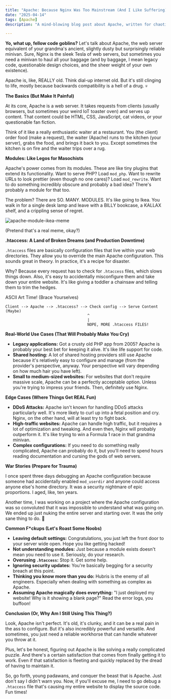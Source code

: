 ```yaml
---
title: "Apache: Because Nginx Was Too Mainstream (And I Like Suffering)"
date: "2025-04-14"
tags: [Apache]
description: "A mind-blowing blog post about Apache, written for chaotic Gen Z engineers who enjoy setting things on fire (figuratively, mostly)."

---
```


**Yo, what up, fellow code goblins?** Let's talk about Apache, the web server equivalent of your grandma's ancient, slightly dusty but surprisingly reliable minivan. Sure, Nginx is the sleek Tesla of web servers, but sometimes you need a minivan to haul all your baggage (and by baggage, I mean legacy code, questionable design choices, and the sheer weight of your own existence).

Apache is, like, REALLY old. Think dial-up internet old. But it's still clinging to life, mostly because backwards compatibility is a hell of a drug. 💀

**The Basics (But Make It Painful)**

At its core, Apache is a web server. It takes requests from clients (usually browsers, but sometimes your weird IoT toaster oven) and serves up content. That content could be HTML, CSS, JavaScript, cat videos, or your questionable fan fiction.

Think of it like a really enthusiastic waiter at a restaurant. You (the client) order food (make a request), the waiter (Apache) runs to the kitchen (your server), grabs the food, and brings it back to you. Except sometimes the kitchen is on fire and the waiter trips over a rug.

**Modules: Like Legos for Masochists**

Apache's power comes from its modules. These are like tiny plugins that extend its functionality. Want to serve PHP? Load `mod_php`. Want to rewrite URLs to look prettier (even though no one cares)? Load `mod_rewrite`. Want to do something incredibly obscure and probably a bad idea? There's probably a module for that too.

The problem? There are SO. MANY. MODULES. It's like going to Ikea. You walk in for a single desk lamp and leave with a BILLY bookcase, a KALLAX shelf, and a crippling sense of regret.

![apache-module-ikea-meme](https://i.imgur.com/fake_apache_ikea.jpg)

(Pretend that's a real meme, okay?)

**.htaccess: A Land of Broken Dreams (and Production Downtime)**

`.htaccess` files are basically configuration files that live within your web directories. They allow you to override the main Apache configuration. This sounds great in theory. In practice, it's a recipe for disaster.

Why? Because every request has to check for `.htaccess` files, which slows things down. Also, it's easy to accidentally misconfigure them and take down your entire website. It's like giving a toddler a chainsaw and telling them to trim the hedges.

ASCII Art Time! (Brace Yourselves)

```
Client --> Apache --> .htaccess? --> Check config --> Serve Content (Maybe)
                                    ^
                                    |
                                    NOPE, MORE .htaccess FILES!
```

**Real-World Use Cases (That Will Probably Make You Cry)**

*   **Legacy applications:** Got a crusty old PHP app from 2005? Apache is probably your best bet for keeping it alive. It's like life support for code.
*   **Shared hosting:** A lot of shared hosting providers still use Apache because it's relatively easy to configure and manage (from the provider's perspective, anyway. Your perspective will vary depending on how much hair you have left).
*   **Small to medium-sized websites:** For websites that don't require massive scale, Apache can be a perfectly acceptable option. Unless you're trying to impress your friends. Then, definitely use Nginx.

**Edge Cases (Where Things Get REAL Fun)**

*   **DDoS Attacks:** Apache isn't known for handling DDoS attacks particularly well. It's more likely to curl up into a fetal position and cry. Nginx, on the other hand, will at least try to fight back.
*   **High-traffic websites:** Apache can handle high traffic, but it requires a lot of optimization and tweaking. And even then, Nginx will probably outperform it. It's like trying to win a Formula 1 race in that grandma minivan.
*   **Complex configurations:** If you need to do something really complicated, Apache can probably do it, but you'll need to spend hours reading documentation and cursing the gods of web servers.

**War Stories (Prepare for Trauma)**

I once spent three days debugging an Apache configuration because someone had accidentally enabled `mod_userdir` and anyone could access anyone else's home directory. It was a security nightmare of epic proportions. I aged, like, ten years.

Another time, I was working on a project where the Apache configuration was so convoluted that it was impossible to understand what was going on. We ended up just nuking the entire server and starting over. It was the only sane thing to do. 🙏

**Common F\*ckups (Let's Roast Some Noobs)**

*   **Leaving default settings:** Congratulations, you just left the front door to your server wide open. Hope you like getting hacked!
*   **Not understanding modules:** Just because a module exists doesn't mean you need to use it. Seriously, do your research.
*   **Overusing `.htaccess`:** Stop it. Get some help.
*   **Ignoring security updates:** You're basically begging for a security breach at this point.
*   **Thinking you know more than you do:** Hubris is the enemy of all engineers. Especially when dealing with something as complex as Apache.
*   **Assuming Apache magically does everything:** "I just deployed my website! Why is it showing a blank page?" Read the error logs, you buffoon!

**Conclusion (Or, Why Am I Still Using This Thing?)**

Look, Apache isn't perfect. It's old, it's clunky, and it can be a real pain in the ass to configure. But it's also incredibly powerful and versatile. And sometimes, you just need a reliable workhorse that can handle whatever you throw at it.

Plus, let's be honest, figuring out Apache is like solving a really complicated puzzle. And there's a certain satisfaction that comes from finally getting it to work. Even if that satisfaction is fleeting and quickly replaced by the dread of having to maintain it.

So, go forth, young padawans, and conquer the beast that is Apache. Just don't say I didn't warn you. Now, if you'll excuse me, I need to go debug a `.htaccess` file that's causing my entire website to display the source code. Fun times!

